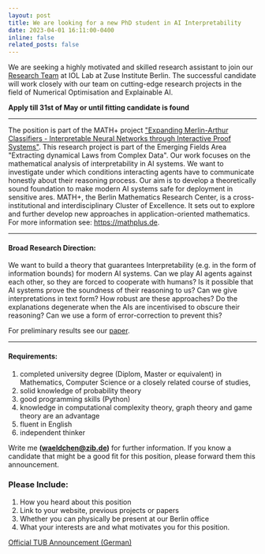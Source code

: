 ```yaml
---
layout: post
title: We are looking for a new PhD student in AI Interpretability
date: 2023-04-01 16:11:00-0400
inline: false
related_posts: false
---
```


We are seeking a highly motivated and skilled research assistant to join our [Research Team](https://iol.zib.de/research/#LEARN) at IOL Lab at Zuse Institute Berlin. The successful candidate will work closely with our team on cutting-edge research projects in the field of Numerical Optimisation and Explainable AI.

**Apply till 31st of May or until fitting candidate is found**

***
The position is part of the MATH+ project ["Expanding Merlin-Arthur Classifiers - Interpretable Neural Networks through Interactive Proof Systems"](https://mathplus.de/research-2/emerging-fields/ef1-extracting-dynamical-laws-from-complex-data/ef1-24/). This research project is part of the Emerging Fields Area "Extracting dynamical Laws from Complex Data". Our work focuses on the mathematical analysis of interpretability in AI systems. We want to investigate under which conditions interacting agents have to communicate honestly about their reasoning process. Our aim is to develop a theoretically sound foundation to make modern AI systems safe for deployment in sensitive ares. MATH+, the Berlin Mathematics Research Center, is a cross-institutional and interdisciplinary Cluster of Excellence. It sets out to explore and further develop new approaches in application-oriented mathematics. For more information see: <https://mathplus.de>.

***
#### **Broad Research Direction:**

We want to build a theory that guarantees Interpretability (e.g. in the form of information bounds) for modern AI systems. Can we play AI agents against each other, so they are forced to cooperate with humans? Is it possible that AI systems prove the soundness of their reasoning to us? Can we give interpretations in text form? How robust are these approaches? Do the explanations degenerate when the AIs are incentivised to obscure their reasoning? Can we use a form of error-correction to prevent this?

For preliminary results see our [paper](https://arxiv.org/pdf/2206.00759.pdf).

***
#### **Requirements:**
1. completed university degree (Diplom, Master or equivalent) in Mathematics, Computer Science or a closely related course of studies,
2. solid knowledge of probability theory
3. good programming skills (Python)
4. knowledge in computational complexity theory, graph theory and game theory are an advantage
5. fluent in English
6. independent thinker

Write me **(waeldchen@zib.de)** for further information. If you know a candidate that might be a good fit for this position, please forward them this announcement.

### **Please Include:**
1. How you heard about this position
2. Link to your website, previous projects or papers
3. Whether you can physically be present at our Berlin office
4. What your interests are and what motivates you for this position.

[Official TUB Announcement (German)](https://www.jobs.tu-berlin.de/stellenausschreibungen/164358)
